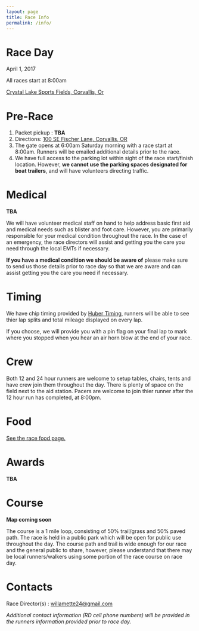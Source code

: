 ```yaml
---
layout: page
title: Race Info
permalink: /info/
---
```


# Race Day
April 1, 2017

All races start at 8:00am

[Crystal Lake Sports Fields, Corvallis, Or](https://goo.gl/maps/E2LqRC2i5r52)


# Pre-Race
1. Packet pickup : **TBA**
2. Directions: [100 SE Fischer Lane, Corvallis, OR](https://goo.gl/maps/E2LqRC2i5r52)
3. The gate opens at 6:00am Saturday morning with a race start at 8:00am. Runners will be emailed additional details prior to the race.
4. We have full access to the parking lot within sight of the race start/finish location. However, **we cannot use the parking spaces designated for boat trailers**, and will have volunteers directing traffic.

# Medical
**TBA**

We will have volunteer medical staff on hand to help address basic first aid and medical needs such as blister and foot care. However, you are primarily responsible for your medical condition throughout the race. In the case of an emergency, the race directors will assist and getting you the care you need through the local EMTs if necessary. 

**If you have a medical condition we should be aware of** please make sure to send us those details prior to race day so that we are aware and can assist getting you the care you need if necessary.

# Timing
We have chip timing provided by [Huber Timing](http://www.hubertiming.com/), runners will be able to see thier lap splits and total mileage displayed on every lap. 

If you choose, we will provide you with a pin flag on your final lap to mark where you stopped when you hear an air horn blow at the end of your race.

# Crew
Both 12 and 24 hour runners are welcome to setup tables, chairs, tents and have crew join them throughout the day. There is plenty of space on the field next to the aid station. Pacers are welcome to join thier runner after the 12 hour run has completed, at 8:00pm. 

# Food
[See the race food page.](../food)

# Awards 
**TBA**


# Course
**Map coming soon**

The course is a 1 mile loop, consisting of 50% trail/grass and 50% paved path. The race is held in a public park which will be open for public use throughout the day. The course path and trail is wide enough for our race and the general public to share, however, please understand that there may be local runners/walkers using some portion of the race course on race day.

# Contacts
Race Director(s) : willamette24@gmail.com

_Additional contact information (RD cell phone numbers) will be provided in the runners information provided prior to race day._
